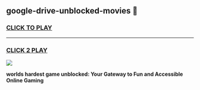 
## google-drive-unblocked-movies 👋
<h3>
<a href="https://premium.freeplayer.one?title=google-drive-unblocked-movies&ref=14F">CLICK TO PLAY</a></h3>
<hr>

<h3>
<a href="https://premium.freeplayer.one?title=google-drive-unblocked-movies&ref=14F">CLICK 2 PLAY</a>
  
</h3>

<a href="https://premium.freeplayer.one?title=google-drive-unblocked-movies&ref=12F/"><img src="https://clearcache.store/games.png"></a>


**worlds hardest game unblocked: Your Gateway to Fun and Accessible Online Gaming**
